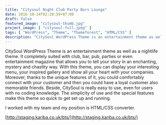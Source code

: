 ```yaml
---
title: "Citysoul Night Club Party Bars Lounge"
date: 2016-10-24T02:20:59+07:00
draft: false
featured_image: "citysoul-thumb.jpg"
project_image: [ "citysoul-full.jpeg" ]
tags: [ "WordPress", "Theme", "Themeforest", "HTML/CSS" ]
description: "CitySoul WordPress Theme is an entertainment theme as well as a nightlife theme. It completely suited with club, bar, pub, parties or even entertainment magazine that allows you to tell your story in an enchanting, mystery and chastity way."
---
```


CitySoul WordPress Theme is an entertainment theme as well as a nightlife theme. It completely suited with club, bar, pub, parties or even entertainment magazine that allows you to tell your story in an enchanting, mystery and chastity way. With this theme, you can display your interesting menu, your inspired gallery and show all your heart with your companies. Moreover, thanks to the unique features of it, you could comfortably connect with your customer and then you could have a loyal customer also memorable friends. Beside, CitySoul is really easy to use, even for users with no coding knowledge. The simplicity of use and the special features make this theme so quick to get set up and running.

I worked with my team and my position is HTML/CSS converter.

[http://staging.kariba.co.uk/bts/](http://staging.kariba.co.uk/bts/)